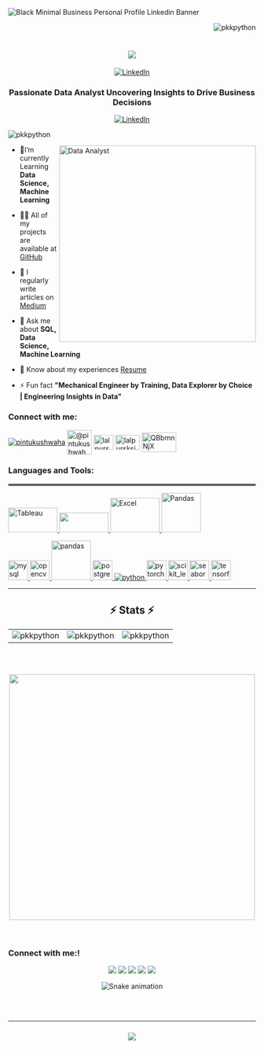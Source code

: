 ![Black Minimal Business Personal Profile Linkedin Banner](https://media.licdn.com/dms/image/D4D16AQEC672M6ZkIiw/profile-displaybackgroundimage-shrink_350_1400/0/1696390133979?e=1703721600&v=beta&t=WEM0gvyCLLneVXYKq9v-WXEt6gY4g81s1bLErFh8Esc
)

<p align="right"> <img src="https://komarev.com/ghpvc/?username=pkkpython&label=Profile%20views&color=0e75b6&style=flat" alt="pkkpython" /> </p>


<h1 align="center">
    <img src="https://readme-typing-svg.herokuapp.com/?font=Righteous&size=35&center=true&vCenter=true&width=500&height=70&duration=4000&lines=Hi+There!+👋;+I'm+Pintu+Kumar+Kushwaha!;" />
</h1>


<p align="center">
  <a href="https://linkedin.com/in/pintukushwaha"><img alt="LinkedIn" src="https://media.tenor.com/yCFHzEvKa9MAAAAi/hello.gif" /></a>
 
</p>
  
<h3 align="center">Passionate Data Analyst Uncovering Insights to Drive Business Decisions</h3>

<p align="center">
  <a href="https://linkedin.com/in/pintukushwaha"><img alt="LinkedIn" src="https://img.shields.io/badge/linkedin-%230077B5.svg?style=for-the-badge&logo=linkedin&logoColor=white" /></a>
 
</p>


<p align="left"> <img src="https://komarev.com/ghpvc/?username=pkkpython&label=Profile%20views&color=0e75b6&style=flat" alt="pkkpython" /> </p>

<img align="right" alt="Data Analyst" width="400" src="https://i.pinimg.com/originals/1d/ed/32/1ded3280501fb9983c859f8810a6fb04.gif">

- 🌱I’m currently Learning **Data Science, Machine Learning**

- 👨‍💻 All of my projects are available at [GitHub](https://github.com/pkkpython)

- 📝 I regularly write articles on [Medium](https://pintukushwah.medium.com/)

- 💬 Ask me about **SQL, Data Science, Machine Learning**

- 📄 Know about my experiences [Resume](https://docs.google.com/document/d/1Zaiuk8Xio5m0tCjgCE1n7csUGRGuv8VaQdd_FpnCno8/edit?usp=sharing)

- ⚡ Fun fact **"Mechanical Engineer by Training, Data Explorer by Choice | Engineering Insights in Data"**

<h3 align="left">Connect with me:</h3>
<p align="left">
<a href="https://linkedin.com/in/pintukushwaha" target="blank"><img align="center" src="https://img.shields.io/badge/LinkedIn-%230077B5.svg?logo=linkedin&logoColor=white" alt="pintukushwaha"  /></a>
<a href="https://medium.com/@pintukushwah" target="blank"><img align="center" src="https://tse2.mm.bing.net/th?id=OIP.rj9hZk5wYcvqlWxG32jH2QHaHa&pid=Api&P=0&h=220" alt="@pintukushwah" height="50" width="50" /></a>
<a href="https://www.hackerrank.com/lalpursksingh" target="blank"><img align="center" src="https://s.yimg.com/fz/api/res/1.2/tn.5GO_1lCIJHIf4yR1.GA--~C/YXBwaWQ9c3JjaGRkO2ZpPWZpdDtoPTI0MDtxPTgwO3c9MjQw/https://s.yimg.com/zb/imgv1/7cd2b3c3-d514-3b86-ac69-f6ee424e2a26/t_500x300" alt="lalpursksingh" height="30" width="40" /></a>
<a href="https://www.leetcode.com/lalpursksingh" target="blank"><img align="center" src="https://leetcode.com/static/images/LeetCode_logo.png" alt="lalpursksingh" height="30" width="50" /></a>
<a href="https://discord.gg/QBbmnNjX" target="blank"><img align="center" src="https://s.yimg.com/fz/api/res/1.2/NhwYwMgm7uK1tzzPHNBnYg--~C/YXBwaWQ9c3JjaGRkO2ZpPWZpdDtoPTI2MDtxPTgwO3c9MzMy/https://s.yimg.com/zb/imgv1/7277eb29-ceee-34a2-b4dc-ec28a673f5d5/t_500x300" alt="QBbmnNjX"  height="40" width="70"  /></a>
</p>

<h3 align="left">Languages and Tools:</h3>
<hr style="border: 2px solid #808080">
<p align="left">
  <a href="https://www.tableau.com/" target="_blank" rel="noreferrer">
    <img src="https://d1.awsstatic.com/china/hp/partners/tableau-LOGO-new02.5c999da7245fd3cb2ad15cde4bf90d0432b626ef.png" alt="Tableau" width="100" height="50"/>
  </a>
  <a href="https://powerbi.microsoft.com/" target="_blank" rel="noreferrer">
    <img src="https://tse1.mm.bing.net/th?id=OIP.85Oug_ayjVWedu9oo-ypbgHaB9&pid=Api&P=0&h=220" width="100" height="40"/>
  </a>
  <a href="https://www.microsoft.com/en-us/microsoft-365/excel" target="_blank" rel="noreferrer">
    <img src="https://logodownload.org/wp-content/uploads/2020/04/excel-logo-0.png" alt="Excel" width="100" height="70"/>
  </a>
  </a>
  <a href="https://pandas.pydata.org/" target="_blank" rel="noreferrer">
    <img src="https://pandas.pydata.org/static/img/pandas_white.svg" alt="Pandas" width="80" height="80"/>
  </a>
</p>



<p align="left"> <a href="https://www.mysql.com/" target="_blank" rel="noreferrer"> <img src="https://logos-download.com/wp-content/uploads/2016/05/MySQL_logo_logotype.png" alt="mysql" width="40" height="40"/> </a> <a href="https://opencv.org/" target="_blank" rel="noreferrer"> <img src="https://www.vectorlogo.zone/logos/opencv/opencv-icon.svg" alt="opencv" width="40" height="40"/> </a> <a href="https://pandas.pydata.org/" target="_blank" rel="noreferrer"> <img src="https://hutsons-hacks.info/wp-content/uploads/2020/09/1200px-Pandas_logo.svg_-1-1024x414.png" alt="pandas" width="80" height="80"/> </a> <a href="https://www.postgresql.org" target="_blank" rel="noreferrer"> <img src="https://www.postgresql.org/media/img/about/press/elephant.png" alt="postgresql" width="40" height="40"/> </a> <a href="https://www.python.org" target="_blank" rel="noreferrer"> <img src="https://www.python.org/static/img/python-logo.png" alt="python" > </a> <a href="https://pytorch.org/" target="_blank" rel="noreferrer"> <img src="https://www.vectorlogo.zone/logos/pytorch/pytorch-icon.svg" alt="pytorch" width="40" height="40"/> </a> <a href="https://scikit-learn.org/" target="_blank" rel="noreferrer"> <img src="https://upload.wikimedia.org/wikipedia/commons/0/05/Scikit_learn_logo_small.svg" alt="scikit_learn" width="40" height="40"/> </a> <a href="https://seaborn.pydata.org/" target="_blank" rel="noreferrer"> <img src="https://seaborn.pydata.org/_images/logo-mark-lightbg.svg" alt="seaborn" width="40" height="40"/> </a> <a href="https://www.tensorflow.org" target="_blank" rel="noreferrer"> <img src="https://www.vectorlogo.zone/logos/tensorflow/tensorflow-icon.svg" alt="tensorflow" width="40" height="40"/> </a> </p>


</div>

<hr/>

<h2 align="center">⚡ Stats ⚡</h2>
<table>
  <tr>
    <td><img src="https://github-readme-stats.vercel.app/api/top-langs?username=pkkpython&show_icons=true&locale=en&layout=compact" alt="pkkpython" /></td>
    <td><img src="https://github-readme-stats.vercel.app/api?username=pkkpython&show_icons=true&locale=en" alt="pkkpython" /></td>
    <td><img src="https://github-readme-streak-stats.herokuapp.com/?user=pkkpython&" alt="pkkpython" /></td>
  </tr>
</table>
</div>

<br/><br/>

 <div align="center"> 
<img height="500em"src="https://miro.medium.com/v2/resize:fit:1400/format:gif/1*g__jiesLRIfCRefVG69Pfw.gif" alt"hello world"> <br><br><br>
</div> 


### Connect with me:!
 
<div
  align="center"> 
  <a href="https://www.youtube.com/@knowledgeforyou1584/" target="_blank"><img src="https://img.shields.io/badge/YouTube-FF0000?style=for-the-badge&logo=youtube&logoColor=white" target="_blank"></a>
  <a href="https://www.instagram.com/iampintukushwaha/" target="_blank"><img src="https://img.shields.io/badge/-Instagram-%23E4405F?style=for-the-badge&logo=instagram&logoColor=white" target="_blank"></a>
 <a href="https://discord.gg/QBbmnNjX" target="_blank"><img src="https://img.shields.io/badge/Discord-7289DA?style=for-the-badge&logo=discord&logoColor=white" target="_blank"></a> 
  <a href = "mailto:pkmansarowar@gmail.com"><img src="https://img.shields.io/badge/-Gmail-%23E4405F?style=for-the-badge&logo=gmail&logoColor=white" target="_black"></a>
  <a href="https://linkedin.com/in/pintukushwaha" target="_blank"><img src="https://img.shields.io/badge/-LinkedIn-%230077B5?style=for-the-badge&logo=linkedin&logoColor=white" target="_blank"></a> 
 
  ![Snake animation](https://github.com/pkkpython/pkkpython/blob/output/github-contribution-grid-snake.svg)

</div>

<br/><br/>
<hr/>

<h3 align="center">
    <img src="https://readme-typing-svg.herokuapp.com/?font=Righteous&size=25&center=true&vCenter=true&width=500&height=70&duration=4000&lines=Thanks+for+visiting!+✌️;+Shoot+me+a+message+on+Linkedin!;I'm+always+down+to+collab+:)">
</h3>

<br/>



